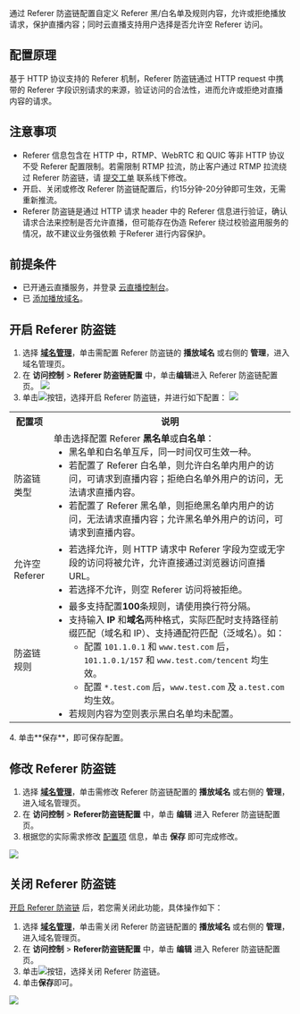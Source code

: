 通过 Referer 防盗链配置自定义 Referer 黑/白名单及规则内容，允许或拒绝播放请求，保护直播内容；同时云直播支持用户选择是否允许空 Referer 访问。

## 配置原理

基于 HTTP 协议支持的 Referer 机制，Referer 防盗链通过 HTTP request 中携带的 Referer 字段识别请求的来源，验证访问的合法性，进而允许或拒绝对直播内容的请求。

## 注意事项
- Referer 信息包含在 HTTP 中，RTMP、WebRTC 和 QUIC 等非 HTTP 协议不受 Referer 配置限制。若需限制 RTMP 拉流，防止客户通过 RTMP 拉流绕过 Referer 防盗链，请 [提交工单](https://console.cloud.tencent.com/workorder/category) 联系线下修改。
- 开启、关闭或修改 Referer 防盗链配置后，约15分钟-20分钟即可生效，无需重新推流。
- Referer 防盗链是通过 HTTP 请求 header 中的 Referer 信息进行验证，确认请求合法来控制是否允许直播，但可能存在伪造 Referer 绕过校验盗用服务的情况，故不建议业务强依赖 于Referer 进行内容保护。

## 前提条件

- 已开通云直播服务，并登录 [云直播控制台](https://console.cloud.tencent.com/live/livestat)。
- 已 [添加播放域名](https://cloud.tencent.com/document/product/267/20381)。


[](id:open)
## 开启 Referer 防盗链
1.  选择 **[域名管理](https://console.cloud.tencent.com/live/domainmanage)**，单击需配置 Referer 防盗链的 **播放域名** 或右侧的 **管理**，进入域名管理页。
2.  在 **访问控制** > **Referer 防盗链配置** 中，单击**编辑**进入 Referer 防盗链配置页。
 ![](https://main.qcloudimg.com/raw/d6949ba7921409a09968d33811856146.png)
3.  单击![](https://main.qcloudimg.com/raw/c032c517e25867ff592f128424154688.png)按钮，选择开启 Referer 防盗链，并进行如下配置：
 ![](https://main.qcloudimg.com/raw/dfaee7724fcc8a31fa9beb7603e96e89.png)
<table id="setmess">
<tr><th width="14%">配置项</th><th>说明</th>
</tr><tr>
<td>防盗链类型</td>
<td>单击选择配置 Referer <b>黑名单</b>或<b>白名单</b>：
<ul style="margin:0">
<li>黑名单和白名单互斥，同一时间仅可生效一种。</li>
<li>若配置了 Referer 白名单，则允许白名单内用户的访问，可请求到直播内容；拒绝白名单外用户的访问，无法请求直播内容。</li>
<li>若配置了 Referer 黑名单，则拒绝黑名单内用户的访问，无法请求直播内容；允许黑名单外用户的访问，可请求到直播内容。</li>
</ul></td>
</tr><tr>
<td>允许空 Referer</td>
<td><ul style="margin:0">
<li>若选择允许，则 HTTP 请求中 Referer 字段为空或无字段的访问将被允许，允许直接通过浏览器访问直播 URL。</li>
<li>若选择不允许，则空 Referer 访问将被拒绝。</li>
</ul></td>
</tr><tr>
<td>防盗链规则</td>
<td><ul style="margin:0">
<li>最多支持配置<b>100</b>条规则，请使用换行符分隔。 </li>
<li>支持输入 <b>IP</b> 和<b>域名</b>两种格式，实际匹配时支持路径前缀匹配（域名和 IP）、支持通配符匹配（泛域名）。如：<ul>
<li/>配置 <code>101.1.0.1</code> 和 <code>www.test.com</code> 后，<code>101.1.0.1/157</code> 和 <code>www.test.com/tencent</code> 均生效。
<li/>配置 <code>*.test.com</code> 后，<code>www.test.com</code> 及 <code>a.test.com</code> 均生效。</ul></li>
<li>若规则内容为空则表示黑白名单均未配置。</li>
</ul></td>
</tr></table>
4. 单击**保存**，即可保存配置。


[](id:change)
## 修改 Referer 防盗链
1.   选择 **[域名管理](https://console.cloud.tencent.com/live/domainmanage)**，单击需修改 Referer 防盗链配置的 **播放域名** 或右侧的 **管理**，进入域名管理页。
2.   在 **访问控制** > **Referer防盗链配置** 中，单击 **编辑** 进入 Referer 防盗链配置页。
3.   根据您的实际需求修改 [配置项](#setmess) 信息，单击 **保存** 即可完成修改。

![](https://main.qcloudimg.com/raw/696fe5a20ee56b969a4383c8aa477a4c.png)

[](id:close)
## 关闭 Referer 防盗链
[开启 Referer 防盗链](#open) 后，若您需关闭此功能，具体操作如下：

1.   选择 **[域名管理](https://console.cloud.tencent.com/live/domainmanage)**，单击需关闭 Referer 防盗链配置的 **播放域名** 或右侧的 **管理**，进入域名管理页。
2.   在 **访问控制** > **Referer防盗链配置** 中，单击 **编辑** 进入 Referer 防盗链配置页。
3.   单击![](https://main.qcloudimg.com/raw/e72f89a0deb6858428dc3e93ce7e7088.png)按钮，选择关闭 Referer 防盗链。
4.   单击**保存**即可。

![](https://main.qcloudimg.com/raw/e8795543f82c78ac2b3728bd0403f47e.png)






